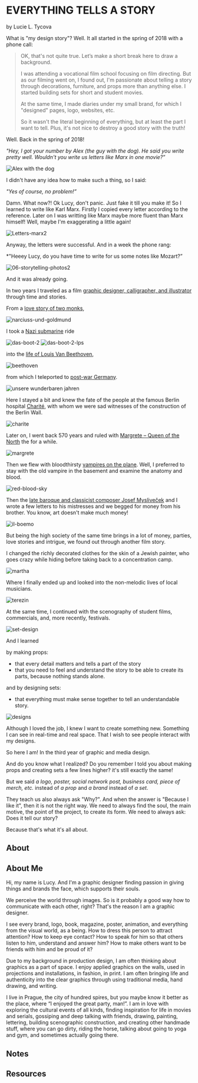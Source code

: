 # EVERYTHING TELLS A STORY

by Lucie L. Tycova

What is "my design story"? Well. It all started in the spring of 2018 with a phone call:

> OK, that's not quite true. Let’s make a short break here to draw a background.
>
> I was attending a vocational film school focusing on film directing. But as our filming went on, I found out, I'm passionate about telling a story through decorations, furniture, and props more than anything else. I started building sets for short and student movies.
>
> At the same time, I made diaries under my small brand, for which I "designed" pages, logo, websites, etc.
>
> So it wasn't the literal beginning of everything, but at least the part I want to tell. Plus, it's not nice to destroy a good story with the truth!

Well. Back in the spring of 2018!

*"Hey, I got your number by Alex (the guy with the dog). He said you write pretty well. Wouldn't you write us letters like Marx in one movie?”*

![Alex with the dog](https://user-images.githubusercontent.com/79570985/150011112-f687962f-c09b-4688-9c3a-107c8aaecc72.jpg)

I didn't have any idea how to make such a thing, so I said:

*"Yes of course, no problem!”*

Damn. What now?! Ok Lucy, don't panic. Just fake it till you make it! So I learned to write like Karl Marx. Firstly I copied every letter according to the reference. Later on I was writting like Marx maybe more fluent than Marx himself! Well, maybe I'm exaggerating a little again!

![Letters-marx2](https://user-images.githubusercontent.com/79570985/150484810-c283ecd2-b6d2-4b69-ad5e-08d4358948b1.jpg)

Anyway, the letters were successful. And in a week the phone rang:

*"Heeey Lucy, do you have time to write for us some notes like Mozart?”

![06-storytelling-photos2](https://user-images.githubusercontent.com/79570985/150009166-f559779e-d0cd-4ff0-953b-ac4c9d3af525.jpg)

And it was already going.

In two years I traveled as a film [graphic designer, calligrapher, and illustrator](https://lucietyc.wixsite.com/lucielagerthatyc) through time and stories.

From a [love story of two monks](https://www.imdb.com/title/tt9014656/?ref_=fn_al_tt_2), 

![narciuss-und-goldmund](https://user-images.githubusercontent.com/79570985/150484837-5967e670-e2e2-4d72-be65-3c8030cb661e.jpg)

I took a [Nazi submarine](https://www.imdb.com/title/tt5830254/?ref_=fn_al_tt_3) ride 

![das-boot-2](https://user-images.githubusercontent.com/79570985/150484881-e9213de0-5a43-493d-a09f-37b7f9f764d7.jpg)
![das-boot-2-lps](https://user-images.githubusercontent.com/79570985/150484887-544cf8cc-34dc-4c00-b73f-dd8f43165a61.jpg)

into the [life of Louis Van Beethoven](https://www.imdb.com/title/tt11496350/?ref_=fn_al_tt_1), 

![beethoven](https://user-images.githubusercontent.com/79570985/150484919-6d1e3498-2d02-457c-b8b4-b06c3646bfe9.jpg)

from which I teleported to [post-war Germany](https://www.imdb.com/title/tt11944132/?ref_=ttmi_tt).  

![unsere wunderbaren jahren](https://user-images.githubusercontent.com/79570985/150484950-0600b8e8-0a48-4eab-9210-3fa8a09980ed.jpg)

Here I stayed a bit and knew the fate of the people at the famous Berlin hospital [Charité](https://www.imdb.com/title/tt5337806/?ref_=fn_al_tt_1), with whom we were sad witnesses of the construction of the Berlin Wall.

![charite](https://user-images.githubusercontent.com/79570985/150485131-e907d6ec-4ad6-4bb0-b9ea-3e017d8f3165.jpg)

Later on, I went back 570 years and ruled with [Margrete – Queen of the North](https://www.imdb.com/title/tt9308390/?ref_=fn_al_tt_1) the for a while. 

![margrete](https://user-images.githubusercontent.com/79570985/150485239-a9e5f3c3-9645-4dd5-9c51-5b85963ab22e.jpg)


Then we flew with bloodthirsty [vampires on the plane](https://www.imdb.com/title/tt6402468/?ref_=fn_al_tt_1). Well, I preferred to stay with the old vampire in the basement and examine the anatomy and blood. 

![red-blood-sky](https://user-images.githubusercontent.com/79570985/150485189-499ca2cb-4354-485a-a068-bc81dfb021c4.jpg)

Then the [late baroque and classicist composer Josef Mysliveček](https://www.imdb.com/title/tt10726774/?ref_=nv_sr_srsg_0) and I wrote a few letters to his mistresses and we begged for money from his brother. You know, art doesn't make much money! 

![il-boemo](https://user-images.githubusercontent.com/79570985/150485260-09aab2df-885e-40b9-b952-f5a48d153b09.jpg)

But being the high society of the same time brings in a lot of money, parties, love stories and intrigue, we found out through another film story. 

I changed the richly decorated clothes for the skin of a Jewish painter, who goes crazy while hiding before taking back to a concentration camp. 

![martha](https://user-images.githubusercontent.com/79570985/150485356-9ee0a526-2cca-47b6-854c-48db24a0d2cc.jpg)

Where I finally ended up and looked into the non-melodic lives of local musicians.

![terezin](https://user-images.githubusercontent.com/79570985/150485340-0b6b1223-806b-41b2-add2-0a14995883d8.jpg)

At the same time, I continued with the scenography of student films, commercials, and, more recently, festivals.

![set-design](https://user-images.githubusercontent.com/79570985/150485391-46b04787-9b04-4240-a89d-f93c92a1ae0d.jpg)

And I learned 

by making props:
- that every detail matters and tells a part of the story
- that you need to feel and understand the story to be able to create its parts, because nothing stands alone.

and by designing sets:
- that everything must make sense together to tell an understandable story. 

![designs](https://user-images.githubusercontent.com/79570985/150485472-70bc2565-a930-4ba6-bd10-48e3a3d88f90.jpg)

Although I loved the job, I knew I want to create something new. Something I can see in real-time and real space. That I wish to see people interact with my designs.

So here I am! In the third year of graphic and media design.

And do you know what I realized? Do you remember I told you about making props and creating sets a few lines higher? it's still exactly the same!

But we said *a logo, poster, social network post, business card, piece of merch, etc.* instead of *a prop* and *a brand* instead of *a set*.

They teach us also always ask "Why?". And when the answer is "Because I like it", then it is not the right way. We need to always find the soul, the main motive, the point of the project, to create its form. We need to always ask: Does it tell our story? 

Because that's what it's all about.


## About

<!-- Add revised short description about text -->

## About Me

Hi, my name is Lucy. And I'm a graphic designer finding passion in giving things and brands the face, which supports their souls.

We perceive the world through images. So is it probably a good way how to communicate with each other, right? That's the reason I am a graphic designer.

I see every brand, logo, book, magazine, poster, animation, and everything from the visual world, as a being. How to dress this person to attract attention? How to keep eye contact? How to speak for him so that others listen to him, understand and answer him? How to make others want to be friends with him and be proud of it?

Due to my background in production design, I am often thinking about graphics as a part of space. I enjoy applied graphics on the walls, used in projections and installations, in fashion, in print. I am often bringing life and authenticity into the clear graphics through using traditional media, hand drawing, and writing. 

I live in Prague, the city of hundred spires, but you maybe know it better as the place, where “I enjoyed the great party, man!”.  I am in love with exploring the cultural events of all kinds, finding inspiration for life in movies and serials, gossiping and deep talking with friends, drawing, painting, lettering, building scenographic construction, and creating other handmade stuff, where you can go dirty, riding the horse, talking about going to yoga and gym, and sometimes actually going there.


## Notes

<!-- Links to preparatory content: mind map, sketches, notes, etc. -->


## Resources

<!-- Links to resources mentioned above -->


